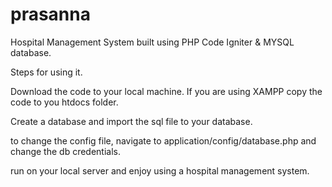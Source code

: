 # prasanna
Hospital Management System
built using PHP Code Igniter & MYSQL database. 


Steps for using it.

Download the code to your local machine.
If you are using XAMPP copy the code to you htdocs folder. 

Create a database and import the sql file to your database.

to change the config file, navigate to application/config/database.php and change the db credentials. 


run on your local server and enjoy using a hospital management system. 
